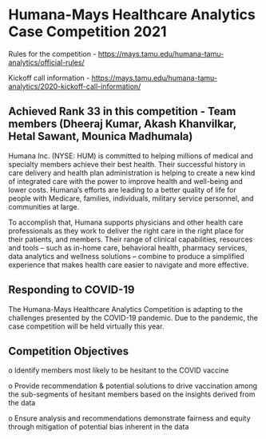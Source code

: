 # Humana-Mays Healthcare Analytics Case Competition 2021

Rules for the competition - https://mays.tamu.edu/humana-tamu-analytics/official-rules/

Kickoff call information - https://mays.tamu.edu/humana-tamu-analytics/2020-kickoff-call-information/

## Achieved Rank 33 in this competition - Team members (Dheeraj Kumar, Akash Khanvilkar, Hetal Sawant, Mounica Madhumala)

Humana Inc. (NYSE: HUM) is committed to helping millions of medical and specialty members achieve their best health. Their successful history in care delivery and health plan administration is helping to create a new kind of integrated care with the power to improve health and well-being and lower costs. Humana’s efforts are leading to a better quality of life for people with Medicare, families, individuals, military service personnel, and communities at large.

To accomplish that, Humana supports physicians and other health care professionals as they work to deliver the right care in the right place for their patients, and members. Their range of clinical capabilities, resources and tools – such as in-home care, behavioral health, pharmacy services, data analytics and wellness solutions – combine to produce a simplified experience that makes health care easier to navigate and more effective.

## Responding to COVID-19

The Humana-Mays Healthcare Analytics Competition is adapting to the challenges presented by the COVID-19 pandemic. Due to the pandemic, the case competition will be held virtually this year.

## Competition Objectives

o Identify members most likely to be hesitant to the COVID vaccine

o Provide recommendation & potential solutions to drive vaccination among the sub-segments of hesitant members based on the insights derived from the data

o Ensure analysis and recommendations demonstrate fairness and equity through mitigation of potential bias inherent in the data

